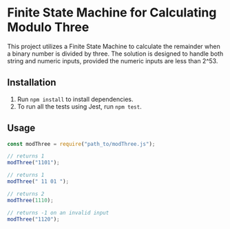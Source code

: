 # Finite State Machine for Calculating Modulo Three

This project utilizes a Finite State Machine to calculate the remainder when a binary number is divided by three. The solution is designed to handle both string and numeric inputs, provided the numeric inputs are less than 2^53.

## Installation

1. Run `npm install` to install dependencies.
2. To run all the tests using Jest, run `npm test`.

## Usage

```javascript
const modThree = require("path_to/modThree.js");

// returns 1
modThree("1101");

// returns 1
modThree(" 11 01 ");

// returns 2
modThree(1110);

// returns -1 on an invalid input
modThree("1120");
```
